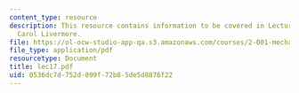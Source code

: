 ```yaml
---
content_type: resource
description: This resource contains information to be covered in Lecture 17 by Prof.
  Carol Livermore.
file: https://ol-ocw-studio-app-qa.s3.amazonaws.com/courses/2-001-mechanics-materials-i-fall-2006/0536dc7d752d099f72b85de5d8876f22_lec17.pdf
file_type: application/pdf
resourcetype: Document
title: lec17.pdf
uid: 0536dc7d-752d-099f-72b8-5de5d8876f22
---
```

